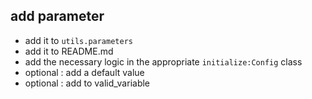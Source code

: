## add parameter
- add it to ```utils.parameters```
- add it to README.md
- add the necessary logic in the appropriate ```initialize:Config``` class
- optional : add a default value
- optional : add to valid_variable

